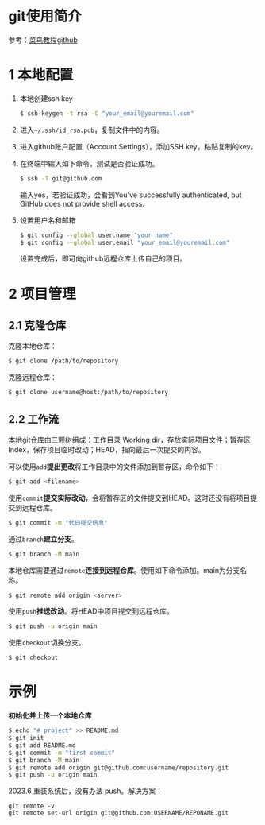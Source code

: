 # git使用简介

参考：[菜鸟教程github](https://www.runoob.com/w3cnote/git-guide.html)

# 1 本地配置

1. 本地创建ssh key
   
   ```bash
   $ ssh-keygen -t rsa -C "your_email@youremail.com"
   ```

2. 进入`~/.ssh/id_rsa.pub`，复制文件中的内容。

3. 进入github账户配置（Account Settings），添加SSH key，粘贴复制的key。

4. 在终端中输入如下命令，测试是否验证成功。
   
   ```bash
   $ ssh -T git@github.com
   ```
   
    输入yes，若验证成功，会看到You've successfully authenticated, but GitHub does not provide shell access.

5. 设置用户名和邮箱
   
   ```bash
   $ git config --global user.name "your name"
   $ git config --global user.email "your_email@youremail.com"
   ```
   
    设置完成后，即可向github远程仓库上传自己的项目。

# 2 项目管理

## 2.1 克隆仓库

克隆本地仓库：

```bash
$ git clone /path/to/repository 
```

克隆远程仓库：

```bash
$ git clone username@host:/path/to/repository
```

## 2.2 工作流

本地git仓库由三颗树组成：工作目录 Working dir，存放实际项目文件；暂存区 Index，保存项目临时改动；HEAD，指向最后一次提交的内容。

可以使用`add`**提出更改**将工作目录中的文件添加到暂存区，命令如下：

```bash
$ git add <filename>
```

使用`commit`**提交实际改动**，会将暂存区的文件提交到HEAD。这时还没有将项目提交到远程仓库。

```bash
$ git commit -m "代码提交信息"
```

通过`branch`**建立分支**。

```bash
$ git branch -M main
```

本地仓库需要通过`remote`**连接到远程仓库**。使用如下命令添加。main为分支名称。

```bash
$ git remote add origin <server>
```

使用`push`**推送改动**。将HEAD中项目提交到远程仓库。

```bash
$ git push -u origin main
```

使用`checkout`切换分支。

```bash
$ git checkout
```

# 示例

**初始化并上传一个本地仓库**

```bash
$ echo "# project" >> README.md
$ git init
$ git add README.md
$ git commit -m "first commit"
$ git branch -M main
$ git remote add origin git@github.com:username/repository.git
$ git push -u origin main
```

2023.6 重装系统后，没有办法 push。解决方案：

```shell
git remote -v
git remote set-url origin git@github.com:USERNAME/REPONAME.git
```
